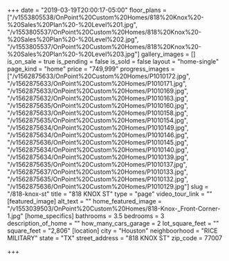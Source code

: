 +++
date = "2019-03-19T20:00:17-05:00"
floor_plans = ["/v1553805538/OnPoint%20Custom%20Homes/818%20Knox%20-%20Sales%20Plan%20-%20Level%201.jpg", "/v1553805537/OnPoint%20Custom%20Homes/818%20Knox%20-%20Sales%20Plan%20-%20Level%202.jpg", "/v1553805537/OnPoint%20Custom%20Homes/818%20Knox%20-%20Sales%20Plan%20-%20Level%203.jpg"]
gallery_images = []
is_on_sale = true
is_pending = false
is_sold = false
layout = "home-single"
page_kind = "home"
price = "749,999"
progress_images = ["/v1562875633/OnPoint%20Custom%20Homes/P1010172.jpg", "/v1562875633/OnPoint%20Custom%20Homes/P1010171.jpg", "/v1562875633/OnPoint%20Custom%20Homes/P1010169.jpg", "/v1562875632/OnPoint%20Custom%20Homes/P1010163.jpg", "/v1562875635/OnPoint%20Custom%20Homes/P1010160.jpg", "/v1562875633/OnPoint%20Custom%20Homes/P1010158.jpg", "/v1562875635/OnPoint%20Custom%20Homes/P1010154.jpg", "/v1562875634/OnPoint%20Custom%20Homes/P1010149.jpg", "/v1562875634/OnPoint%20Custom%20Homes/P1010146.jpg", "/v1562875636/OnPoint%20Custom%20Homes/P1010145.jpg", "/v1562875634/OnPoint%20Custom%20Homes/P1010140.jpg", "/v1562875634/OnPoint%20Custom%20Homes/P1010139.jpg", "/v1562875635/OnPoint%20Custom%20Homes/P1010137.jpg", "/v1562875637/OnPoint%20Custom%20Homes/P1010133.jpg", "/v1562875635/OnPoint%20Custom%20Homes/P1010132.jpg", "/v1562875636/OnPoint%20Custom%20Homes/P1010129.jpg"]
slug = "/818-knox-st"
title = "818 KNOX ST"
type = "page"
video_tour_link = ""
[featured_image]
alt_text = ""
home_featured_image = "/v1553039503/OnPoint%20Custom%20Homes/818-Knox-_Front-Corner-1.jpg"
[home_specifics]
bathrooms = 3.5
bedrooms = 3
description_of_home = ""
how_many_cars_garage = 2
lot_square_feet = ""
square_feet = "2,806"
[location]
city = "Houston"
neighboorhood = "RICE MILITARY"
state = "TX"
street_address = "818 KNOX ST"
zip_code = 77007

+++

